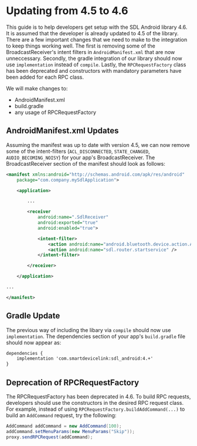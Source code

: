 # Updating from 4.5 to 4.6 


This guide is to help developers get setup with the SDL Android library 4.6. It is assumed that the developer is already updated to 4.5 of the library. There are a few important changes that we need to make to the integration to keep things working well. The first is removing some of the BroadcastReceiver's intent filters in `AndroidManifest.xml` that are now unneccessary. Secondly, the gradle integration of our library should now use `implementation` instead of `compile`. Lastly, the `RPCRequestFactory` class has been deprecated and constructors with mandatory parameters have been added for each RPC class.

We will make changes to:

* AndroidManifest.xml
* build.gradle
* any usage of RPCRequestFactory

## AndroidManifest.xml Updates
Assuming the manifest was up to date with version 4.5, we can now remove some of the intent-filters (`ACL_DISCONNECTED`, `STATE_CHANGED`, `AUDIO_BECOMING_NOISY`) for your app's BroadcastReceiver. The BroadcastReceiver section of the manifest should look as follows:

```xml
<manifest xmlns:android="http://schemas.android.com/apk/res/android"
    package="com.company.mySdlApplication">

    <application>

        ...

        <receiver
            android:name=".SdlReceiver"
            android:exported="true"
            android:enabled="true">

            <intent-filter>
                <action android:name="android.bluetooth.device.action.ACL_CONNECTED" />
                <action android:name="sdl.router.startservice" />
            </intent-filter>

        </receiver>

    </application>

...

</manifest>
```

## Gradle Update
The previous way of including the libary via `compile` should now use `implementation`. The dependencies section of your app's `build.gradle` file should now appear as:

```xml
dependencies {
    implementation 'com.smartdevicelink:sdl_android:4.+'
}
```

## Deprecation of RPCRequestFactory
The RPCRequestFactory has been deprecated in 4.6. To build RPC requests, developers should use the constructors in the desired RPC request class. For example, instead of using `RPCRequestFactory.buildAddCommand(...)` to build an `AddCommand` request, try the following:

```java
AddCommand addCommand = new AddCommand(100);
addCommand.setMenuParams(new MenuParams("Skip"));
proxy.sendRPCRequest(addCommand);
```